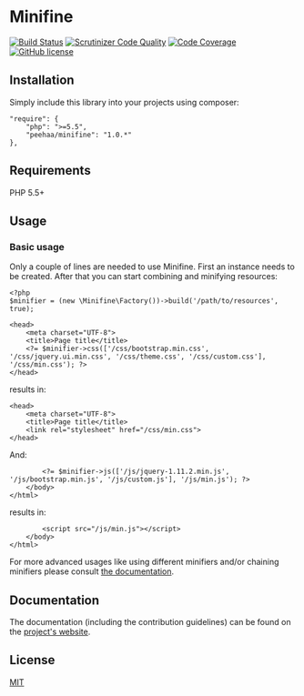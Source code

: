 # Minifine

[![Build Status](https://travis-ci.org/PeeHaa/Minifine.svg)](https://travis-ci.org/PeeHaa/Minifine) [![Scrutinizer Code Quality](https://scrutinizer-ci.com/g/PeeHaa/Minifine/badges/quality-score.png?b=master)](https://scrutinizer-ci.com/g/PeeHaa/Minifine/?branch=master) [![Code Coverage](https://scrutinizer-ci.com/g/PeeHaa/Minifine/badges/coverage.png?b=master)](https://scrutinizer-ci.com/g/PeeHaa/Minifine/?branch=master) [![GitHub license](https://img.shields.io/badge/license-MIT-blue.svg)](https://raw.githubusercontent.com/PeeHaa/Minifine/master/LICENSE)

## Installation

Simply include this library into your projects using composer:

    "require": {
        "php": ">=5.5",
        "peehaa/minifine": "1.0.*"
    },

## Requirements

PHP 5.5+

## Usage

### Basic usage

Only a couple of lines are needed to use Minifine. First an instance needs to be created. After that you can start combining and minifying resources:

    <?php
    $minifier = (new \Minifine\Factory())->build('/path/to/resources', true);

    <head>
        <meta charset="UTF-8">
        <title>Page title</title>
        <?= $minifier->css(['/css/bootstrap.min.css', '/css/jquery.ui.min.css', '/css/theme.css', '/css/custom.css'], '/css/min.css'); ?>
    </head>

results in:

    <head>
        <meta charset="UTF-8">
        <title>Page title</title>
        <link rel="stylesheet" href="/css/min.css">
    </head>

And:

            <?= $minifier->js(['/js/jquery-1.11.2.min.js', '/js/bootstrap.min.js', '/js/custom.js'], '/js/min.js'); ?>
        </body>
    </html>

results in:

            <script src="/js/min.js"></script>
        </body>
    </html>

For more advanced usages like using different minifiers and/or chaining minifiers please consult [the documentation](https://minifine.pieterhordijk.com/documentation/advanced-usage.php).

## Documentation

The documentation (including the contribution guidelines) can be found on the [project's website](https://minifine.pieterhordijk.com).

## License

[MIT](http://spdx.org/licenses/MIT)
